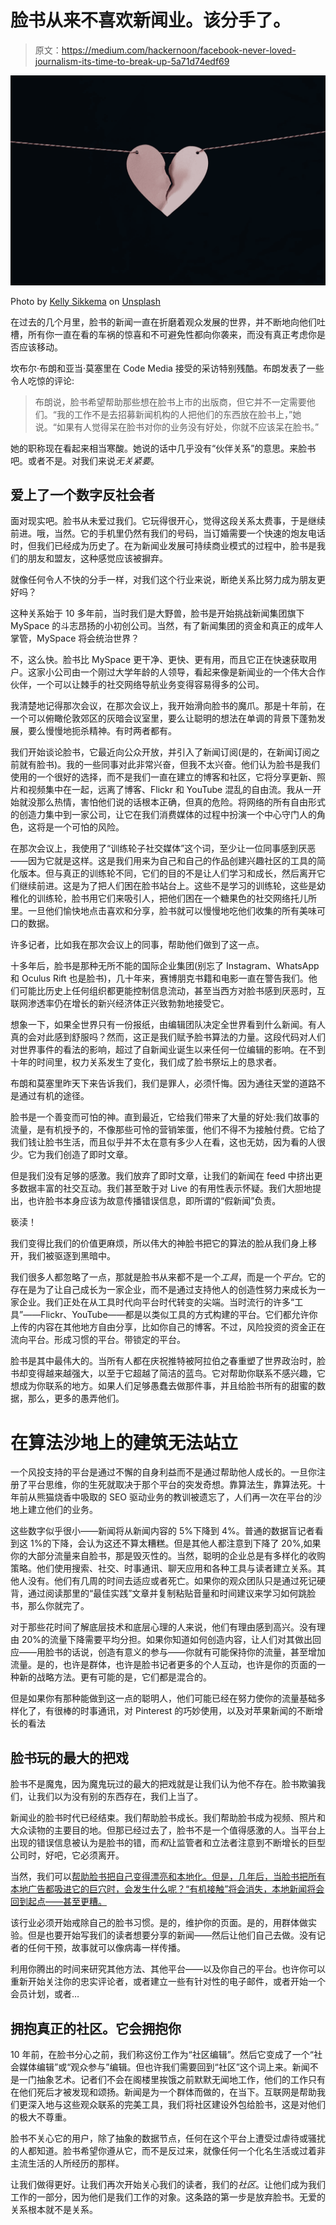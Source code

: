 # 脸书从来不喜欢新闻业。该分手了。

> 原文：<https://medium.com/hackernoon/facebook-never-loved-journalism-its-time-to-break-up-5a71d74edf69>

![](img/5f01834bf74ae0e1c8c7317b8be5cea5.png)

Photo by [Kelly Sikkema](https://unsplash.com/@kellysikkema?utm_source=medium&utm_medium=referral) on [Unsplash](https://unsplash.com?utm_source=medium&utm_medium=referral)

在过去的几个月里，脸书的新闻一直在折磨着观众发展的世界，并不断地向他们吐槽，所有你一直在看的车祸的惊喜和不可避免性都向你袭来，而没有真正考虑你是否应该移动。

坎布尔·布朗和亚当·莫塞里在 Code Media 接受的采访特别残酷。布朗发表了一些令人吃惊的评论:

> 布朗说，脸书希望帮助那些想在脸书上市的出版商，但它并不一定需要他们。“我的工作不是去招募新闻机构的人把他们的东西放在脸书上，”她说。“如果有人觉得呆在脸书对你的业务没有好处，你就不应该呆在脸书。”

她的职称现在看起来相当寒酸。她说的话中几乎没有“伙伴关系”的意思。来脸书吧。或者不是。对我们来说*无关紧要*。

## 爱上了一个数字反社会者

面对现实吧。脸书从未爱过我们。它玩得很开心，觉得这段关系太费事，于是继续前进。哦，当然。它的手机里仍然有我们的号码，当订婚需要一个快速的炮友电话时，但我们已经成为历史了。在为新闻业发展可持续商业模式的过程中，脸书是我们的朋友和盟友，这种感觉应该被摒弃。

就像任何令人不快的分手一样，对我们这个行业来说，断绝关系比努力成为朋友更好吗？

这种关系始于 10 多年前，当时我们是大野兽，脸书是开始挑战新闻集团旗下 MySpace 的斗志昂扬的小初创公司。当然，有了新闻集团的资金和真正的成年人掌管，MySpace 将会统治世界？

不，这么快。脸书比 MySpace 更干净、更快、更有用，而且它正在快速获取用户。这家小公司由一个刚过大学年龄的人领导，看起来像是新闻业的一个伟大合作伙伴，一个可以让棘手的社交网络导航业务变得容易得多的公司。

我清楚地记得那次会议，在那次会议上，我开始滑向脸书的魔爪。那是十年前，在一个可以俯瞰伦敦郊区的灰暗会议室里，要么让聪明的想法在单调的背景下蓬勃发展，要么慢慢地扼杀精神。有时两者都有。

我们开始谈论脸书，它最近向公众开放，并引入了新闻订阅(是的，在新闻订阅之前就有脸书)。我的一些同事对此非常兴奋，但我不太兴奋。他们认为脸书是我们使用的一个很好的选择，而不是我们一直在建立的博客和社区，它将分享更新、照片和视频集中在一起，远离了博客、Flickr 和 YouTube 混乱的自由流。我从一开始就没那么热情，害怕他们说的话根本正确，但真的危险。将网络的所有自由形式的创造力集中到一家公司，让它在我们消费媒体的过程中扮演一个中心守门人的角色，这将是一个可怕的风险。

在那次会议上，我使用了“训练轮子社交媒体”这个词，至少让一位同事感到厌恶——因为它就是这样。这是我们用来为自己和自己的作品创建兴趣社区的工具的简化版本。但与真正的训练轮不同，它们的目的不是让人们学习和成长，然后离开它们继续前进。这是为了把人们困在脸书站台上。这些不是学习的训练轮，这些是幼稚化的训练轮，脸书用它们来吸引人，把他们困在一个糖果色的社交网络托儿所里。一旦他们愉快地点击喜欢和分享，脸书就可以慢慢地吃他们收集的所有美味可口的数据。

许多记者，比如我在那次会议上的同事，帮助他们做到了这一点。

十多年后，脸书是那种无所不能的国际企业集团(别忘了 Instagram、WhatsApp 和 Oculus Rift 也是脸书)，几十年来，赛博朋克书籍和电影一直在警告我们。他们可能比历史上任何组织都更能控制信息流动，甚至当西方对脸书感到厌恶时，互联网渗透率仍在增长的新兴经济体正兴致勃勃地接受它。

想象一下，如果全世界只有一份报纸，由编辑团队决定全世界看到什么新闻。有人真的会对此感到舒服吗？然而，这正是我们赋予脸书算法的力量。这段代码对人们对世界事件的看法的影响，超过了自新闻业诞生以来任何一位编辑的影响。在不到十年的时间里，权力关系发生了变化，我们成了脸书祭坛上的恳求者。

布朗和莫塞里昨天下来告诉我们，我们是罪人，必须忏悔。因为通往天堂的道路不是通过有机的途径。

脸书是一个善变而可怕的神。直到最近，它给我们带来了大量的好处:我们故事的流量，是有机授予的，不像那些可怜的营销笨蛋，他们不得不为接触付费。它给了我们钱让脸书生活，而且似乎并不太在意有多少人在看，这也无妨，因为看的人很少。它为我们创造了即时文章。

但是我们没有足够的感激。我们放弃了即时文章，让我们的新闻在 feed 中挤出更多数据丰富的社交互动。我们甚至敢于对 Live 的有用性表示怀疑。我们大胆地提出，也许脸书本身应该为故意传播错误信息，即所谓的“假新闻”负责。

亵渎！

我们变得比我们的价值更麻烦，所以伟大的神脸书把它的算法的脸从我们身上移开，我们被驱逐到黑暗中。

我们很多人都忽略了一点，那就是脸书从来都不是一个*工具*，而是一个*平台*。它的存在是为了让自己成长为一家企业，而不是通过支持他人的创造性努力来成长为一家企业。我们正处在从工具时代向平台时代转变的尖端。当时流行的许多“工具”——Flickr、YouTube——都是以类似工具的方式构建的平台。它们都允许你上传的内容在其他地方自由分享，比如你自己的博客。不过，风险投资的资金正在流向平台。形成习惯的平台。带锁定的平台。

脸书是其中最伟大的。当所有人都在庆祝推特被阿拉伯之春重塑了世界政治时，脸书却变得越来越强大，以至于它超越了简洁的蓝鸟。它对帮助你联系不感兴趣，它想成为你联系的地方。如果人们足够愚蠢去做那件事，并且给脸书所有的甜蜜的数据，那么，更多的愚弄他们。

# **在算法沙地上的建筑无法站立**

一个风投支持的平台是通过不懈的自身利益而不是通过帮助他人成长的。一旦你注册了平台思维，你的生死就取决于那个平台的突发奇想。靠算法生，靠算法死。十年前从熊猫烧香中吸取的 SEO 驱动业务的教训被遗忘了，人们再一次在平台的沙地上建立他们的业务。

这些数字似乎很小——新闻将从新闻内容的 5%下降到 4%。普通的数据盲记者看到这 1%的下降，会认为这还不算太糟糕。但是其他人都注意到下降了 20%,如果你的大部分流量来自脸书，那是毁灭性的。当然，聪明的企业总是有多样化的收购策略。他们使用搜索、社交、时事通讯、聊天应用和各种工具与读者建立关系。其他人没有。他们有几周的时间去适应或者死亡。如果你的观众团队只是通过死记硬背，通过阅读那里的“最佳实践”文章并复制粘贴音量和时间建议来学习如何跳脸书，那么你就完了。

对于那些花时间了解底层技术和底层心理的人来说，他们有理由感到高兴。没有理由 20%的流量下降需要平均分担。如果你知道如何创造内容，让人们对其做出回应——用脸书的话说，创造有意义的参与——你就有可能保持你的流量，甚至增加流量。是的，也许是群体，也许是脸书记者更多的个人互动，也许是你的页面的一种新的战略方法。更有可能的是，它们都是混合的。

但是如果你有那种能做到这一点的聪明人，他们可能已经在努力使你的流量基础多样化了，有很棒的时事通讯，对 Pinterest 的巧妙使用，以及对苹果新闻的不断增长的看法

## 脸书玩的最大的把戏

脸书不是魔鬼，因为魔鬼玩过的最大的把戏就是让我们认为他不存在。脸书欺骗我们，让我们以为没有别的东西存在，我们上当了。

新闻业的脸书时代已经结束。我们帮助脸书成长。我们帮助脸书成为视频、照片和大众读物的主要目的地。但那已经过去了，脸书不是一个值得感激的人。当平台上出现的错误信息被认为是脸书的错，而*和*让监管者和立法者注意到不断增长的巨型公司时，好吧，它必须离开。

当然，我们可以[帮助脸书把自己变得漂亮和本地化。但是，几年后，当脸书把所有本地广告都吸进它的巨穴时，会发生什么呢？“有机接触”将会消失，本地新闻将会回到起点——甚至更糟。](https://www.onemanandhisblog.com/archives/2018/01/royston-vasey-algorithem-update.html)

该行业必须开始戒除自己的脸书习惯。是的，维护你的页面。是的，用群体做实验。但是也要开始写我们的读者想要分享的新闻——然后让他们自己去做。没有记者的任何干预，故事就可以像病毒一样传播。

利用你腾出的时间来研究其他方法、其他平台——以及你自己的平台。也许你可以重新开始关注你的忠实评论者，或者建立一些有针对性的电子邮件，或者开始一个会员计划，或者…

## 拥抱真正的社区。它会拥抱你

10 年前，在脸书分心之前，我们称这份工作为“社区编辑”。然后它变成了一个“社会媒体编辑”或“观众参与”编辑。但也许我们需要回到“社区”这个词上来。新闻不是一门抽象艺术。记者们不会在阁楼里挨饿之前默默无闻地工作，他们的工作只有在他们死后才被发现和颂扬。新闻是为一个群体而做的，在当下。互联网是帮助我们更深入地与这些观众联系的完美工具，我们将社区建设外包给脸书，这是对他们的极大不尊重。

脸书不关心它的用户，除了抽象的数据节点，任何在这个平台上遭受过虐待或骚扰的人都知道。脸书希望你遵从它，而不是反过来，就像任何一个化名生活或过着非主流生活的人所经历的那样。

让我们做得更好。让我们再次开始关心我们的读者，我们的*社区*。让他们成为我们工作的一部分，因为他们是我们工作的对象。这条路的第一步是放弃脸书。无爱的关系根本就不是关系。